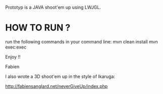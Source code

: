 Prototyp is a JAVA shoot'em up using LWJGL.

HOW TO RUN ?
============
run the following commands in your command line:
  mvn clean install
  mvn exec:exec

Enjoy !!

Fabien

I also wrote a 3D shoot'em up in the style of Ikaruga:

http://fabiensanglard.net/neverGiveUp/index.php

